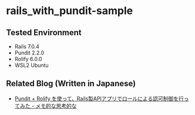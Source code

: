# rails_with_pundit-sample

## Tested Environment

- Rails 7.0.4
- Pundit 2.2.0
- Rolify 6.0.0
- WSL2 Ubuntu

## Related Blog (Written in Japanese)

- [Pundit + Rolify を使って、Rails製APIアプリでロールによる認可制御を行ってみた - メモ的な思考的な](https://thinkami.hatenablog.com/entry/2022/10/10/221332)